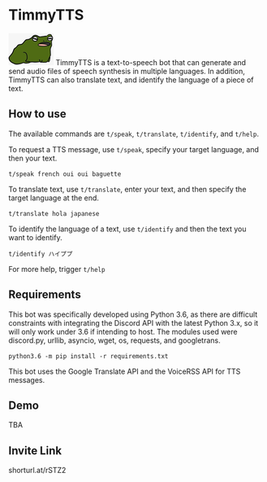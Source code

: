 # TimmyTTS
![toad](toad.png)
TimmyTTS is a text-to-speech bot that can generate and send audio files of speech synthesis in multiple languages. In addition, TimmyTTS can also translate text, and identify the language of a piece of text. 

## How to use
The available commands are `t/speak`, `t/translate`, `t/identify`, and `t/help`. 

To request a TTS message, use `t/speak`, specify your target language, and then your text.
```
t/speak french oui oui baguette
```

To translate text, use `t/translate`, enter your text, and then specify the target language at the end.
```
t/translate hola japanese
```

To identify the language of a text, use `t/identify` and then the text you want to identify.
```
t/identify ハイププ
```

For more help, trigger `t/help`

## Requirements
This bot was specifically developed using Python 3.6, as there are difficult constraints with integrating the Discord API with the latest Python 3.x, so it will only work under 3.6 if intending to host. The modules used were discord.py, urllib, asyncio, wget, os, requests, and googletrans. 

```
python3.6 -m pip install -r requirements.txt
```

This bot uses the Google Translate API and the VoiceRSS API for TTS messages. 

## Demo
TBA

## Invite Link
shorturl.at/rSTZ2
